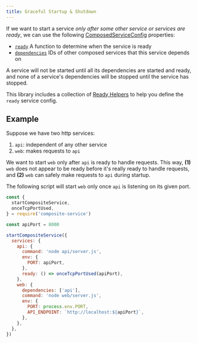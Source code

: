 ```yaml
---
title: Graceful Startup & Shutdown
---
```


If we want to start a service *only after some other service or services are ready*,
we can use the following [ComposedServiceConfig](../api/composite-service.composedserviceconfig.md) properties:

- [`ready`](../api/composite-service.composedserviceconfig.ready.md)
A function to determine when the service is ready
- [`dependencies`](../api/composite-service.composedserviceconfig.dependencies.md)
IDs of other composed services that this service depends on

A service will not be started until all its dependencies are started and ready,
and none of a service's dependencies will be stopped until the service has stopped.

This library includes a collection of
[Ready Helpers](../api/composite-service.oncetcpportused.md)
to help you define the `ready` service config.

## Example

Suppose we have two http services:

1. `api`: independent of any other service
2. `web`: makes requests to `api`

We want to start `web` only after `api` is ready to handle requests.
This way,
**(1)** `web` does not appear to be ready before it's really ready to handle requests,
and **(2)** `web` can safely make requests to `api` during startup.

The following script will start `web` only once `api` is listening on its given port.

```js
const {
  startCompositeService,
  onceTcpPortUsed,
} = require('composite-service')

const apiPort = 8000

startCompositeService({
  services: {
    api: {
      command: 'node api/server.js',
      env: {
        PORT: apiPort,
      },
      ready: () => onceTcpPortUsed(apiPort),
    },
    web: {
      dependencies: ['api'],
      command: 'node web/server.js',
      env: {
        PORT: process.env.PORT,
        API_ENDPOINT: `http://localhost:${apiPort}`,
      },
    },
  },
})
```
